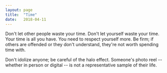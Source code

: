 ```yaml
---
layout: page
title:  "Time"
date:   2018-04-11
---
```


Don't let other people waste your time. Don't let yourself waste your time. Your time is all you have. You need to respect yourself more. Be firm; if others are offended or they don't understand, they're not worth spending time with.

Don't idolize anyone; be careful of the halo effect. Someone's photo reel -- whether in person or digital -- is not a representative sample of their life.